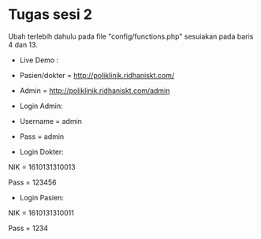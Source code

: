 # Tugas sesi 2

Ubah terlebih dahulu pada file "config/functions.php" sesuiakan pada baris 4 dan 13.

* Live Demo : 
* Pasien/dokter = http://poliklinik.ridhaniskt.com/
* Admin = http://poliklinik.ridhaniskt.com/admin

* Login Admin:
* Username = admin 
* Pass = admin

* Login Dokter:

NIK = 1610131310013 

Pass = 123456

* Login Pasien:

NIK = 1610131310011

Pass = 1234



